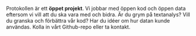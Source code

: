 Protokollen är ett __öppet projekt__. Vi jobbar med öppen kod och öppen data eftersom vi vill att du ska vara med och bidra. Är du grym på textanalys? Vill du granska och förbättra vår kod? Har du idéer om hur datan kunde användas. Kolla in vårt Github-repo eller ta kontakt.
